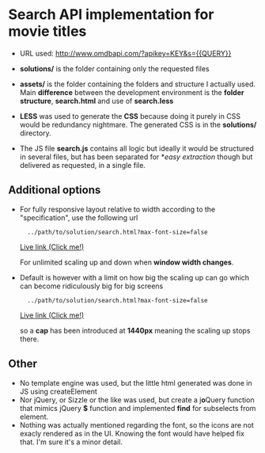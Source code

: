 # Search API implementation for movie titles

* URL used: http://www.omdbapi.com/?apikey=KEY&s={{QUERY}}

* **solutions/** is the folder containing only the requested files

* **assets/** is the folder containing the folders and structure I actually used. Main **difference** between the development environment is the **folder structure**, **search.html** and use of **search.less**

* **LESS** was used to generate the **CSS** because doing it purely in CSS would be redundancy nightmare. The generated CSS is in the **solutions/** directory.

* The JS file **search.js** contains all logic but ideally it would be structured in several files, but has been separated for **easy extraction* though but delivered as requested, in a single file.

## Additional options
* For fully responsive layout relative to width according to the "specification", use the following url

        ../path/to/solution/search.html?max-font-size=false
        
    [ Live link (Click me!) ](http://rawgit.com/joseph987/Arbetsprov/joseph-feature-branch/solution/search.html?max-font-size=false)

    For unlimited scaling up and down when **window width changes**. 

* Default is however with a limit on how big the scaling up can go which can become ridiculously big for big screens
        
        ../path/to/solution/search.html?max-font-size=false
        
   [ Live link (Click me!) ](http://rawgit.com/joseph987/Arbetsprov/joseph-feature-branch/solution/search.html)
        
  so a **cap** has been introduced at **1440px** meaning the scaling up stops there. 
  
## Other  
* No template engine was used, but the little html generated was done in JS using createElement
* Nor jQuery, or Sizzle or the like was used, but create a j**o**Query function that mimics jQuery **$** function and implemented **find** for subselects from element.
* Nothing was actually mentioned regarding the font, so the icons are not exacly rendered as in the UI. Knowing the font would have helped fix that. I'm sure it's a minor detail.   
